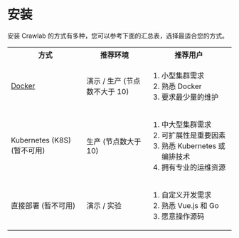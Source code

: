 # 安装

安装 Crawlab 的方式有多种，您可以参考下面的汇总表，选择最适合您的方式。

<table>
<tr>
<th>方式</th>
<th>推荐环境</th>
<th>推荐用户</th>
</tr>

<tr>
<td><a href="/zh/guide/installation/docker">Docker</a></td>
<td>演示 / 生产 (节点数不大于 10)</td>
<td>
<ol>
<li>小型集群需求</li>
<li>熟悉 Docker</li>
<li>要求最少量的维护</li>
</ol>
</td>
</tr>

<tr>
<td>Kubernetes (K8S) (暂不可用)</td>
<!--<td><a href="/zh/guide/installation/kubernetes">Kubernetes (K8S)</a></td>-->
<td>生产 (节点数大于 10)</td>
<td>
<ol>
<li>中大型集群需求</li>
<li>可扩展性是重要因素</li>
<li>熟悉 Kubernetes 或编排技术</li>
<li>拥有专业的运维资源</li>
</ol>
</td>
</tr>

<tr>
<td>直接部署 (暂不可用)</td>
<!--<td><a href="/zh/guide/installation/direct-deploy">直接部署</a></td>-->
<td>演示 / 实验</td>
<td>
<ol>
<li>自定义开发需求</li>
<li>熟悉 Vue.js 和 Go</li>
<li>愿意操作源码</li>
</ol>
</td>
</tr>
</table>
